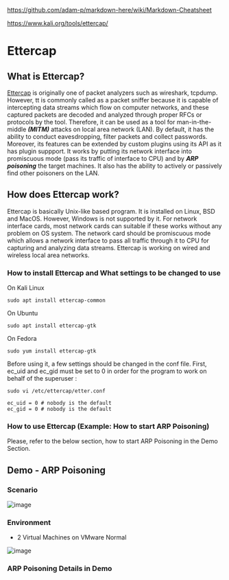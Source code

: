https://github.com/adam-p/markdown-here/wiki/Markdown-Cheatsheet

https://www.kali.org/tools/ettercap/

# Ettercap

## What is Ettercap?
[Ettercap](https://en.wikipedia.org/wiki/Ettercap_(software)) is originally one of packet analyzers such as wireshark, tcpdump. However, tt is commonly called as a packet sniffer because it is capable of intercepting data streams which flow on computer networks, and these captured packets are decoded and analyzed through proper RFCs or protocols by the tool. Therefore, it can be used as a tool for man-in-the-middle ***(MITM)*** attacks on local area network (LAN). By default, it has the ability to conduct eavesdropping, filter packets and collect passwords. Moreover, its features can be extended by custom plugins using its API as it has plugin suppport. It works by putting its network interface into promiscuous mode (pass its traffic of interface to CPU) and by ***ARP poisoning*** the target machines. It also has the ability to actively or passively find other poisoners on the LAN.

## How does Ettercap work?
Ettercap is basically Unix-like based program. It is installed on Linux, BSD and MacOS. However, Windows is not supported by it. For network interface cards, most network cards can suitable if these works without any problem on OS system. The network card should be promiscuous mode which allows a network interface to pass all traffic through it to CPU for capturing and analyzing data streams. Ettercap is working on wired and wireless local area networks. 

### How to install Ettercap and What settings to be changed to use
On Kali Linux
```
sudo apt install ettercap-common
```
On Ubuntu
```
sudo apt install ettercap-gtk
```
On Fedora
```
sudo yum install ettercap-gtk
```
Before using it, a few settings should be changed in the conf file.
First, ec_uid and ec_gid must be set to 0 in order for the program to work on behalf of the superuser
:

```
sudo vi /etc/ettercap/etter.conf
```

```
ec_uid = 0 # nobody is the default
ec_gid = 0 # nobody is the default
```

### How to use Ettercap (Example: How to start ARP Poisoning)
Please, refer to the below section, how to start ARP Poisoning in the Demo Section.

## Demo - ARP Poisoning
### Scenario

![image](https://user-images.githubusercontent.com/94558947/158044372-86817dee-60a7-4bf0-afb3-5516c4338a8b.png)

### Environment
- 2 Virtual Machines on VMware
     Normal


![image](https://user-images.githubusercontent.com/94558947/158043164-b2d1ad5e-1e0b-449c-b3d1-1def6abbf835.png)






### ARP Poisoning Details in Demo


